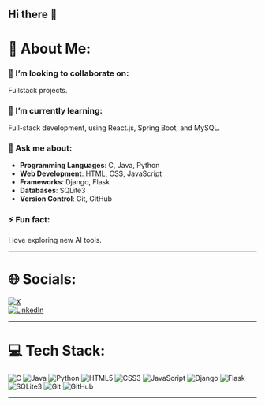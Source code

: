 ## Hi there 👋

# 💫 About Me:

### 👯 I’m looking to collaborate on:
Fullstack projects.

### 🌱 I’m currently learning:
Full-stack development, using React.js, Spring Boot, and MySQL.

### 💬 Ask me about:
- **Programming Languages**: C, Java, Python  
- **Web Development**: HTML, CSS, JavaScript  
- **Frameworks**: Django, Flask  
- **Databases**: SQLite3  
- **Version Control**: Git, GitHub  

### ⚡ Fun fact:
I love exploring new AI tools.

---

# 🌐 Socials:
[![X](https://img.shields.io/badge/X-1DA1F2?logo=twitter&logoColor=white)](https://twitter.com/isuryaprakashh)  
[![LinkedIn](https://img.shields.io/badge/LinkedIn-0077B5?logo=linkedin&logoColor=white)](https://linkedin.com/in/isuryaprakashh)  

---

# 💻 Tech Stack:
![C](https://img.shields.io/badge/C-00599C?logo=c&logoColor=white)
![Java](https://img.shields.io/badge/Java-007396?logo=java&logoColor=white)
![Python](https://img.shields.io/badge/Python-3776AB?logo=python&logoColor=white)
![HTML5](https://img.shields.io/badge/HTML5-E34F26?logo=html5&logoColor=white)
![CSS3](https://img.shields.io/badge/CSS3-1572B6?logo=css3&logoColor=white)
![JavaScript](https://img.shields.io/badge/JavaScript-F7DF1E?logo=javascript&logoColor=black)
![Django](https://img.shields.io/badge/Django-092E20?logo=django&logoColor=white)
![Flask](https://img.shields.io/badge/Flask-000000?logo=flask&logoColor=white)
![SQLite3](https://img.shields.io/badge/SQLite-003B57?logo=sqlite&logoColor=white)
![Git](https://img.shields.io/badge/Git-F05032?logo=git&logoColor=white)
![GitHub](https://img.shields.io/badge/GitHub-181717?logo=github&logoColor=white)

---

<!--# 📊 GitHub Stats:
![GitHub Stats](https://github-readme-stats.vercel.app/api?username=isuryaprakashh&show_icons=true&theme=radical) -->
